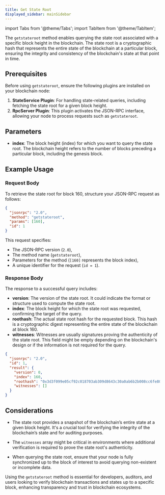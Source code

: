 ```yaml
---
title: Get State Root
displayed_sidebar: mainSidebar
---
```


import Tabs from '@theme/Tabs';
import TabItem from '@theme/TabItem';





The `getstateroot` method enables querying the state root associated with a specific block height in the blockchain. The state root is a cryptographic hash that represents the entire state of the blockchain at a particular block, ensuring the integrity and consistency of the blockchain's state at that point in time.

## Prerequisites

Before using `getstateroot`, ensure the following plugins are installed on your blockchain node:

1. **StateService Plugin**: For handling state-related queries, including fetching the state root for a given block height.
2. **RpcServer Plugin**: This plugin activates the JSON-RPC interface, allowing your node to process requests such as `getstateroot`.

## Parameters

- **index**: The block height (index) for which you want to query the state root. The blockchain height refers to the number of blocks preceding a particular block, including the genesis block.

## Example Usage

### Request Body

To retrieve the state root for block 160, structure your JSON-RPC request as follows:

```json
{
  "jsonrpc": "2.0",
  "method": "getstateroot",
  "params": [160],
  "id": 1
}
```

This request specifies:
- The JSON-RPC version (`2.0`),
- The method name (`getstateroot`),
- Parameters for the method (`[160]` represents the block index),
- A unique identifier for the request (`id = 1`).

### Response Body

The response to a successful query includes:

- **version**: The version of the state root. It could indicate the format or structure used to compute the state root.
- **index**: The block height for which the state root was requested, confirming the target of the query.
- **roothash**: The actual state root hash for the requested block. This hash is a cryptographic digest representing the entire state of the blockchain at block 160.
- **witnesses**: Witnesses are usually signatures proving the authenticity of the state root. This field might be empty depending on the blockchain's design or if the information is not required for the query.

```json
{
  "jsonrpc": "2.0",
  "id": 1,
  "result": {
    "version": 0,
    "index": 160,
    "roothash": "0x3d3f099e05cf92c018703ab309d8643c30a0ab6b2b008cc6fe80869b1a350c31",
    "witnesses": []
  }
}
```

## Considerations

- The state root provides a snapshot of the blockchain’s entire state at a given block height. It's a crucial tool for verifying the integrity of the blockchain’s state and for auditing purposes.

- The `witnesses` array might be critical in environments where additional verification is required to prove the state root's authenticity.

- When querying the state root, ensure that your node is fully synchronized up to the block of interest to avoid querying non-existent or incomplete data.

Using the `getstateroot` method is essential for developers, auditors, and users looking to verify blockchain transactions and states up to a specific block, enhancing transparency and trust in blockchain ecosystems.











<br/>